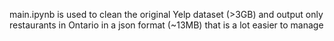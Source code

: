 main.ipynb is used to clean the original Yelp dataset (>3GB) and output only restaurants in Ontario in a json format (~13MB) that is a lot easier to manage